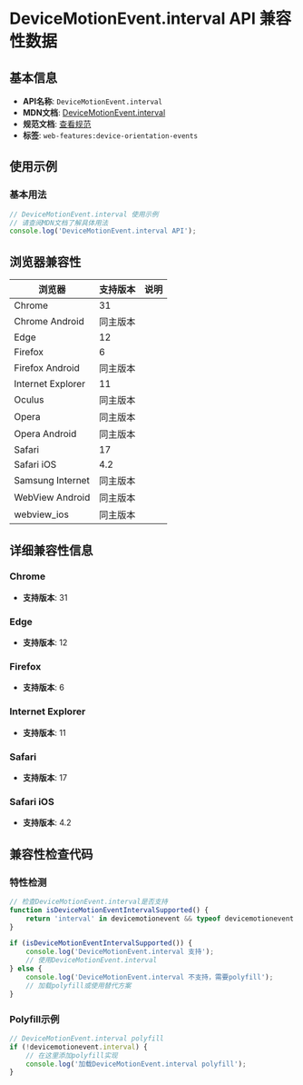 # DeviceMotionEvent.interval API 兼容性数据

## 基本信息

- **API名称**: `DeviceMotionEvent.interval`
- **MDN文档**: [DeviceMotionEvent.interval](https://developer.mozilla.org/docs/Web/API/DeviceMotionEvent/interval)
- **规范文档**: [查看规范](https://w3c.github.io/deviceorientation/#dom-devicemotionevent-interval)
- **标签**: `web-features:device-orientation-events`

## 使用示例

### 基本用法

```javascript
// DeviceMotionEvent.interval 使用示例
// 请查阅MDN文档了解具体用法
console.log('DeviceMotionEvent.interval API');
```

## 浏览器兼容性

| 浏览器 | 支持版本 | 说明 |
|--------|----------|------|
| Chrome | 31 |  |
| Chrome Android | 同主版本 |  |
| Edge | 12 |  |
| Firefox | 6 |  |
| Firefox Android | 同主版本 |  |
| Internet Explorer | 11 |  |
| Oculus | 同主版本 |  |
| Opera | 同主版本 |  |
| Opera Android | 同主版本 |  |
| Safari | 17 |  |
| Safari iOS | 4.2 |  |
| Samsung Internet | 同主版本 |  |
| WebView Android | 同主版本 |  |
| webview_ios | 同主版本 |  |

## 详细兼容性信息

### Chrome

- **支持版本**: 31

### Edge

- **支持版本**: 12

### Firefox

- **支持版本**: 6

### Internet Explorer

- **支持版本**: 11

### Safari

- **支持版本**: 17

### Safari iOS

- **支持版本**: 4.2

## 兼容性检查代码

### 特性检测

```javascript
// 检查DeviceMotionEvent.interval是否支持
function isDeviceMotionEventIntervalSupported() {
    return 'interval' in devicemotionevent && typeof devicemotionevent.interval === 'function';
}

if (isDeviceMotionEventIntervalSupported()) {
    console.log('DeviceMotionEvent.interval 支持');
    // 使用DeviceMotionEvent.interval
} else {
    console.log('DeviceMotionEvent.interval 不支持，需要polyfill');
    // 加载polyfill或使用替代方案
}
```

### Polyfill示例

```javascript
// DeviceMotionEvent.interval polyfill
if (!devicemotionevent.interval) {
    // 在这里添加polyfill实现
    console.log('加载DeviceMotionEvent.interval polyfill');
}
```


